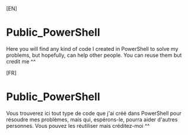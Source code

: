 [EN]
# Public_PowerShell
Here you will find any kind of code I created in PowerShell to solve my problems, but hopefully, can help other people.  You can reuse them but credit me ^^

[FR]
# Public_PowerShell
Vous trouverez ici tout type de code que j'ai créé dans PowerShell pour résoudre mes problèmes, mais qui, espérons-le, pourra aider d'autres personnes. Vous pouvez les réutiliser mais créditez-moi ^^
